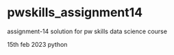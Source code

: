 # pwskills_assignment14
assignment-14 solution for pw skills data science course

15th feb 2023 python
